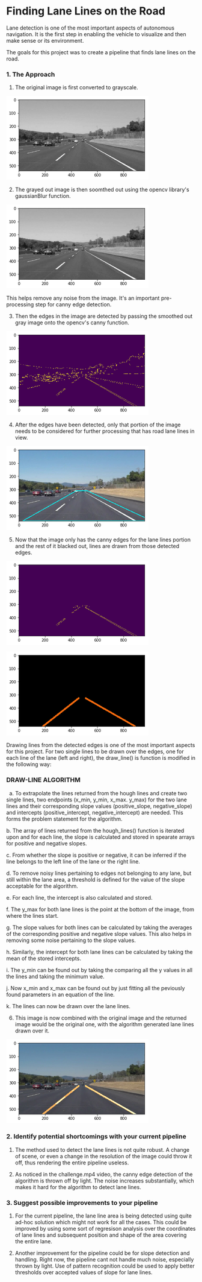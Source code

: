 # **Finding Lane Lines on the Road** 

Lane detection is one of the most important aspects of autonomous navigation. It is the first step in enabling the vehicle to visualize and then make sense or its environment.

The goals for this project was to create a pipeline that finds lane lines on the road.

[//]: # (Image References)

### 1. The Approach

1. The original image is first converted to grayscale.

[image1]: ./screenshots/gray.png "Grayscale image"  
![alt text][image1]

2. The grayed out image is then soomthed out using the opencv library's gaussianBlur function.

[image2]: ./screenshots/gray_smooth.png "Smoothed out grayscale image"
![alt text][image2]

This helps remove any noise from the image. It's an important pre-processing step for canny edge detection.

3. Then the edges in the image are detected by passing the smoothed out gray image onto the opencv's canny function. 

[image3]: ./screenshots/canny.png "Canny Edge Detection"
![alt text][image3]

4. After the edges have been detected, only that portion of the image needs to be considered for further processing that has road lane lines in view.

[image4]: ./screenshots/polygon.png "Polygon shape to take the portion from the image having lane lines"
![alt text][image4] 

5. Now that the image only has the canny edges for the lane lines portion and the rest of it blacked out, lines are drawn from those detected edges.

[image5]: ./screenshots/filtered-canny.png "Applying the polygon shape over the canny edge image"
![alt text][image5]

[image6]: ./screenshots/hough.png "Hough lines drawn for the lane lines"
![alt text][image6]

Drawing lines from the detected edges is one of the most important aspects for this project. For two single lines to be drawn over the edges, one for each line of the lane (left and right), the draw_line() is function is modified in the following way:

  ### DRAW-LINE ALGORITHM
  
 a. To extrapolate the lines returned from the hough lines and create two single lines, two endpoints (x_min, y_min, x_max. y_max) for the two lane lines and their corresponding  slope values (positive_slope, negative_slope) and intercepts (positive_intercept, negative_intercept) are needed. This forms the problem statement for the algorithm.
  
  b. The array of lines returned from the hough_lines() function is iterated upon and for each line, the slope is calculated and stored in spearate arrays for positive and negative slopes.
  
  c. From whether the slope is positive or negative, it can be inferred if the line belongs to the left line of the lane or the right line.
  
  d. To remove noisy lines pertaining to edges not belonging to any lane, but still within the lane area, a threshold is defined for the value of the slope acceptable for the algorithm.
  
  e. For each line, the intercept is also calculated and stored.
  
  f. The y_max for both lane lines is the point at the bottom of the image, from where the lines start.
  
  g. The slope values for both lines can be calculated by taking the averages of the corresponding positive and negative slope values. This also helps in removing some noise pertaining to the slope values.
  
  h. Similarly, the intercept for both lane lines can be calculated by taking the mean of the stored intercepts.
  
  i. The y_min can be found out by taking the comparing all the y values in all the lines and taking the minimum value.
  
  j. Now x_min and x_max can be found out by just fitting all the peviously found parameters in an equation of the line.
  
  k. The lines can now be drawn over the lane lines.


6. This image is now combined with the original image and the returned image would be the original one, with the algorithm generated lane lines drawn over it.

[image7]: ./screenshots/result.png "Final image with the generated lane lines"
![alt text][image7]


### 2. Identify potential shortcomings with your current pipeline

1. The method used to detect the lane lines is not quite robust. A change of scene, or even a change in the resolution of the image could throw it off, thus rendering the entire pipeline useless.

2. As noticed in the challenge.mp4 video, the canny edge detection of the algorithm is thrown off by light. The noise increases substantially, which makes it hard for the algorithm to detect lane lines.


### 3. Suggest possible improvements to your pipeline

1. For the current pipeline, the lane line area is being detected using quite ad-hoc solution which might not work for all the cases. This could be improved by using some sort of regresison analysis over the coordinates of lane lines and subsequent position and shape of the area covering the entire lane.

1. Another improvement for the pipeline could be for slope detection and handling. Right now, the pipeline cant not handle much noise, especially thrown by light. Use of pattern recognition could be used to apply better thresholds over accepted values of slope for lane lines.  
